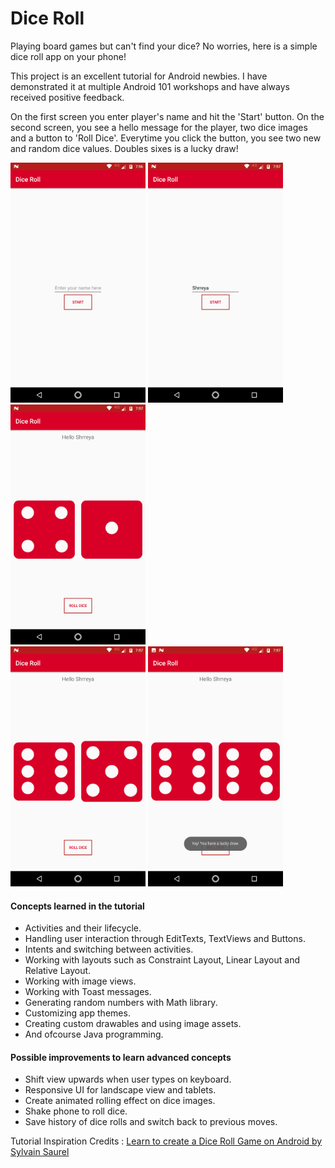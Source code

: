 # Dice Roll
Playing board games but can't find your dice? No worries, here is a simple dice roll app on your phone!

This project is an excellent tutorial for Android newbies. I have demonstrated it at multiple Android 101 workshops and have always received positive feedback.

On the first screen you enter player's name and hit the 'Start' button.
On the second screen, you see a hello message for the player, two dice images and a button to 'Roll Dice'. Everytime you click the button, you see two new and random dice values. Doubles sixes is a lucky draw!

<img src="https://github.com/Shrreya/Dice-Roll/blob/master/screenshots/1.png" width="216" height="384" /> <img src="https://github.com/Shrreya/Dice-Roll/blob/master/screenshots/2.png" width="216" height="384" /> <img src="https://github.com/Shrreya/Dice-Roll/blob/master/screenshots/3.png" width="216" height="384" /> </br>
<img src="https://github.com/Shrreya/Dice-Roll/blob/master/screenshots/4.png" width="216" height="384" />
<img src="https://github.com/Shrreya/Dice-Roll/blob/master/screenshots/5.png" width="216" height="384" /> </br>

#### Concepts learned in the tutorial
* Activities and their lifecycle.
* Handling user interaction through EditTexts, TextViews and Buttons.
* Intents and switching between activities.
* Working with layouts such as Constraint Layout, Linear Layout and Relative Layout.
* Working with image views.
* Working with Toast messages.
* Generating random numbers with Math library.
* Customizing app themes.
* Creating custom drawables and using image assets.
* And ofcourse Java programming.

#### Possible improvements to learn advanced concepts
* Shift view upwards when user types on keyboard.
* Responsive UI for landscape view and tablets.
* Create animated rolling effect on dice images.
* Shake phone to roll dice.
* Save history of dice rolls and switch back to previous moves.

Tutorial Inspiration Credits : [Learn to create a Dice Roll Game on Android by Sylvain Saurel](https://medium.com/@ssaurel/learn-to-create-a-roll-dice-game-on-android-a612167361cf)

